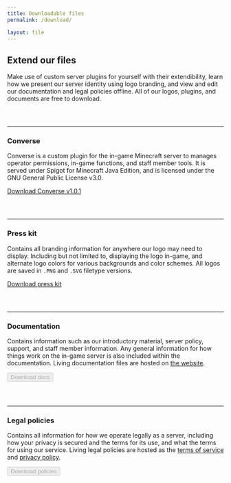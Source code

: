 ```yaml
---
title: Downloadable files
permalink: /download/

layout: file
---
```


## Extend our files
Make use of custom server plugins for yourself with their extendibility, learn how we present our server identity using logo branding, and view and edit our documentation and legal policies offline. All of our logos, plugins, and documents are free to download.

<hr style="margin-top: 3.5rem;">

### Converse
Converse is a custom plugin for the in-game Minecraft server to manages operator permissions, in-game functions, and staff member tools. It is served under Spigot for Minecraft Java Edition, and is licensed under the GNU General Public License v3.0.

<a class="usa-button usa-button" href="https://github.com/novelmc/converse/releases/tag/1.0.1">Download Converse v1.0.1</a>

<hr style="margin-top: 3.5rem;">

### Press kit
Contains all branding information for anywhere our logo may need to display. Including but not limited to, displaying the logo in-game, and alternate logo colors for various backgrounds and color schemes. All logos are saved in `.PNG` and `.SVG` filetype versions.

<a class="usa-button usa-button" href="https://novelmc.net/assets/img/presskit.zip">Download press kit</a>

<hr style="margin-top: 3.5rem;">

### Documentation
Contains information such as our introductory material, server policy, support, and staff member information. Any general information for how things work on the in-game server is also included within the documentation. Living documentation files are hosted on [the website](../docs/).

<!-- <a class="usa-button usa-button" href="https://novelmc.net/assets/docs.zip">Download docs</a> -->
<button class="usa-button" disabled>Download docs</button>

<hr style="margin-top: 3.5rem;">

### Legal policies
Contains all information for how we operate legally as a server, including how your privacy is secured and the terms for its use, and what the terms for using our service. Living legal policies are hosted as the [terms of service](../terms) and [privacy policy](../privacy).

<!-- <a class="usa-button usa-button" href="https://novelmc.net/assets/policies.zip">Download policies</a> -->

<button class="usa-button" disabled>Download policies</button>
